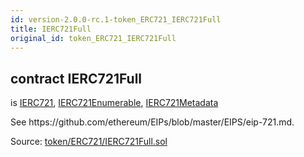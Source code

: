 ```yaml
---
id: version-2.0.0-rc.1-token_ERC721_IERC721Full
title: IERC721Full
original_id: token_ERC721_IERC721Full
---
```


<div class="contract-doc"><div class="contract"><h2 class="contract-header"><span class="contract-kind">contract</span> IERC721Full</h2><p class="base-contracts"><span>is</span> <a href="token_ERC721_IERC721.html">IERC721</a><span>, </span><a href="token_ERC721_IERC721Enumerable.html">IERC721Enumerable</a><span>, </span><a href="token_ERC721_IERC721Metadata.html">IERC721Metadata</a></p><p class="description">See https://github.com/ethereum/EIPs/blob/master/EIPS/eip-721.md.</p><div class="source">Source: <a href="https://github.com/OpenZeppelin/zeppelin-solidity/blob/v2.0.0-rc.1/contracts/token/ERC721/IERC721Full.sol" target="_blank">token/ERC721/IERC721Full.sol</a></div></div></div>
